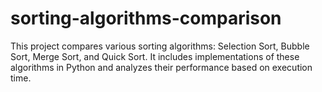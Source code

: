 # sorting-algorithms-comparison
This project compares various sorting algorithms: Selection Sort, Bubble Sort, Merge Sort, and Quick Sort. It includes implementations of these algorithms in Python and analyzes their performance based on execution time.
